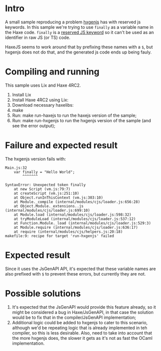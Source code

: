 # Intro

A small sample reproducing a problem [hxgenjs](https://github.com/kevinresol/hxgenjs) has with reserved js keywords. In this sample we're
trying to use `finally` as a variable name in the Haxe code. `finally` is a [reserved JS keyword](https://developer.mozilla.org/en-US/docs/Web/JavaScript/Reference/Lexical_grammar#Keywords)
so it can't be used as an identifier in raw JS (or TS) code.

HaxeJS seems to work around that by prefixing these names with a `$`, but hxgenjs does not do that, and the generated js code ends up being fauly.

# Compiling and running

This sample uses Lix and Haxe 4RC2.

1) Install Lix
2) Install Haxe 4RC2 using Lix:
3) Download necessary haxelibs: 
4) make
5) Run: make run-haxejs to run the haxejs version of the sample;
6) Run: make run-hxgenjs to run the hxgenjs version of the sample (and see the error output);

# Failure and expected result

The hxgenjs version fails with:

```
Main.js:32
	var finally = "Hello World";
	    ^^^^^^^

SyntaxError: Unexpected token finally
    at new Script (vm.js:79:7)
    at createScript (vm.js:251:10)
    at Object.runInThisContext (vm.js:303:10)
    at Module._compile (internal/modules/cjs/loader.js:656:28)
    at Object.Module._extensions..js (internal/modules/cjs/loader.js:699:10)
    at Module.load (internal/modules/cjs/loader.js:598:32)
    at tryModuleLoad (internal/modules/cjs/loader.js:537:12)
    at Function.Module._load (internal/modules/cjs/loader.js:529:3)
    at Module.require (internal/modules/cjs/loader.js:636:17)
    at require (internal/modules/cjs/helpers.js:20:18)
makefile:9: recipe for target 'run-hxgenjs' failed
```

# Expected result

Since it uses the JsGenAPI API, it's expected that these variable names are also prefixed with `$` to prevent these errors, but currently they are not.

# Possible solutions

1) It's expected that the JsGenAPI would provide this feature already, so it might be considered a bug in Haxe/JsGenAPI, in that case the solution would be to fix that in the compiler/JsGenAPI implementation;
2) Additional logic could be added to hxgenjs to cater to this scenario, although we'd be repeating logic that is already implemented in teh compiler, so this is less desirable. Also, need to take into account that the more hxgenjs does, the slower it gets as it's not as fast the OCaml implementation.





